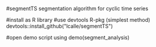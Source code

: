 #segmentTS
segmentation algorithm for cyclic time series

#install as R library 
#use devtools R-pkg (simplest method)
devtools::install_github("lcalle/segmentTS")

#open demo script using
demo(segment_analysis)
